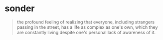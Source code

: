 # sonder

> the profound feeling of realizing that everyone, including strangers passing in the street, has a life as complex as one's own, which they are constantly living despite one's personal lack of awareness of it.
